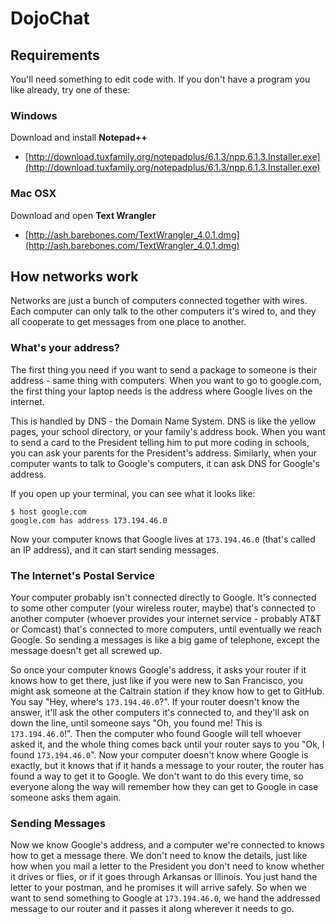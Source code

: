 # DojoChat

## Requirements

You'll need something to edit code with. If you don't have a program you like
already, try one of these:

### Windows

Download and install **Notepad++**

* [http://download.tuxfamily.org/notepadplus/6.1.3/npp.6.1.3.Installer.exe](http://download.tuxfamily.org/notepadplus/6.1.3/npp.6.1.3.Installer.exe)

### Mac OSX

Download and open **Text Wrangler**

* [http://ash.barebones.com/TextWrangler_4.0.1.dmg](http://ash.barebones.com/TextWrangler_4.0.1.dmg)

## How networks work

Networks are just a bunch of computers connected together with wires. Each
computer can only talk to the other computers it's wired to, and they all
cooperate to get messages from one place to another.

### What's your address?

The first thing you need if you want to send a package to someone is their
address - same thing with computers. When you want to go to google.com, the
first thing your laptop needs is the address where Google lives on the internet.

This is handled by DNS - the Domain Name System. DNS is like the yellow pages,
your school directory, or your family's address book. When you want to send a
card to the President telling him to put more coding in schools, you can ask
your parents for the President's address. Similarly, when your computer wants to
talk to Google's computers, it can ask DNS for Google's address.

If you open up your terminal, you can see what it looks like:

    $ host google.com
    google.com has address 173.194.46.0

Now your computer knows that Google lives at `173.194.46.0` (that's called an IP
address), and it can start sending messages.

### The Internet's Postal Service

Your computer probably isn't connected directly to Google. It's connected to
some other computer (your wireless router, maybe) that's connected to another
computer (whoever provides your internet service - probably AT&T or Comcast)
that's connected to more computers, until eventually we reach Google. So sending
a messages is like a big game of telephone, except the message doesn't get all
screwed up.

So once your computer knows Google's address, it asks your router if it knows
how to get there, just like if you were new to San Francisco, you might ask
someone at the Caltrain station if they know how to get to GitHub. You say "Hey,
where's `173.194.46.0`?". If your router doesn't know the answer, it'll ask the
other computers it's connected to, and they'll ask on down the line, until
someone says "Oh, you found me! This is `173.194.46.0`!". Then the computer who
found Google will tell whoever asked it, and the whole thing comes back until
your router says to you "Ok, I found `173.194.46.0`". Now your computer doesn't
know where Google is exactly, but it knows that if it hands a message to your
router, the router has found a way to get it to Google. We don't want to do this
every time, so everyone along the way will remember how they can get to Google
in case someone asks them again.

### Sending Messages

Now we know Google's address, and a computer we're connected to knows how to get
a message there. We don't need to know the details, just like how when you mail
a letter to the President you don't need to know whether it drives or flies, or
if it goes through Arkansas or Illinois. You just hand the letter to your
postman, and he promises it will arrive safely. So when we want to send
something to Google at `173.194.46.0`, we hand the addressed message to our
router and it passes it along wherever it needs to go.
